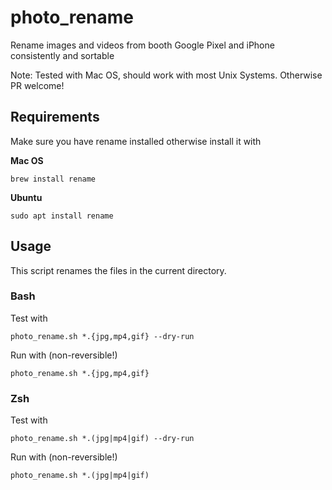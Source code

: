 # photo_rename
Rename images and videos from booth Google Pixel and iPhone consistently and sortable

Note: Tested with Mac OS, should work with most Unix Systems. Otherwise PR welcome!

## Requirements
Make sure you have rename installed otherwise install it with

**Mac OS**
```
brew install rename
```

**Ubuntu**
```
sudo apt install rename
```

## Usage
This script renames the files in the current directory.

### Bash
Test with
```
photo_rename.sh *.{jpg,mp4,gif} --dry-run
```

Run with (non-reversible!)
```
photo_rename.sh *.{jpg,mp4,gif}
```

### Zsh
Test with
```
photo_rename.sh *.(jpg|mp4|gif) --dry-run
```

Run with (non-reversible!)
```
photo_rename.sh *.(jpg|mp4|gif)
```
